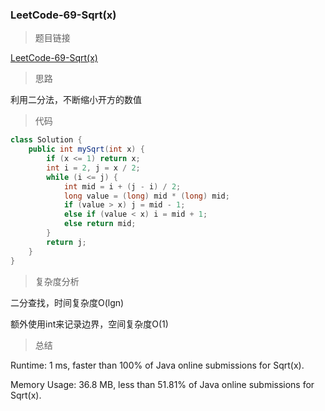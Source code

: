 ### LeetCode-69-Sqrt(x)

> 题目链接

[LeetCode-69-Sqrt(x)](https://leetcode.com/problems/sqrtx/)

> 思路

利用二分法，不断缩小开方的数值

> 代码

```java
class Solution {
    public int mySqrt(int x) {
        if (x <= 1) return x;
        int i = 2, j = x / 2;
        while (i <= j) {
            int mid = i + (j - i) / 2;
            long value = (long) mid * (long) mid;
            if (value > x) j = mid - 1;
            else if (value < x) i = mid + 1;
            else return mid;
        }
        return j;
    }
}
```

> 复杂度分析

二分查找，时间复杂度O(lgn)

额外使用int来记录边界，空间复杂度O(1)

> 总结

Runtime: 1 ms, faster than 100% of Java online submissions for Sqrt(x).

Memory Usage: 36.8 MB, less than 51.81% of Java online submissions for Sqrt(x).
